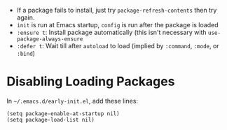 - If a package fails to install, just try `package-refresh-contents` then try again.
- `init` is run at Emacs startup, `config` is run after the package is loaded
- `:ensure t`: Install package automatically (this isn't necessary with `use-package-always-ensure`
- `:defer t`: Wait till after `autoload` to load (implied by `:command`, `:mode`, or `:bind`)

# Disabling Loading Packages

In `~/.emacs.d/early-init.el`, add these lines:

```
(setq package-enable-at-startup nil)
(setq package-load-list nil)
```
